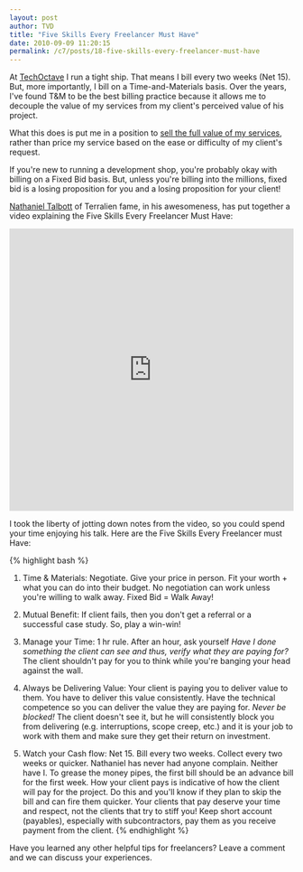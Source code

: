 ```yaml
---
layout: post
author: TVD
title: "Five Skills Every Freelancer Must Have"
date: 2010-09-09 11:20:15
permalink: /c7/posts/18-five-skills-every-freelancer-must-have
---
```


At [TechOctave][1] I run a tight ship. That means I bill every two weeks (Net 15). But, more importantly, I bill on a Time-and-Materials basis. Over the years, I've found T&M to be the best billing practice because it allows me to decouple the value of my services from my client's perceived value of his project.

What this does is put me in a position to [sell the full value of my services][2], rather than price my service based on the ease or difficulty of my client's request.

If you're new to running a development shop, you're probably okay with billing on a Fixed Bid basis. But, unless you're billing into the millions, fixed bid is a losing proposition for you and a losing proposition for your client!

[Nathaniel Talbott][3] of Terralien fame, in his awesomeness, has put together a video explaining the Five Skills Every Freelancer Must Have:

<iframe src="https://player.vimeo.com/video/3390147" width="100%" height="500" frameborder="0" webkitallowfullscreen mozallowfullscreen allowfullscreen></iframe>

I took the liberty of jotting down notes from the video, so you could spend your time enjoying his talk. Here are the Five Skills Every Freelancer must Have:

{% highlight bash %}
1. Time & Materials: Negotiate. Give your price in person. Fit your worth + what you can do into their budget. No negotiation can work unless you're willing to walk away. Fixed Bid = Walk Away!

2. Mutual Benefit: If client fails, then you don't get a referral or a successful case study. So, play a win-win!

3. Manage your Time: 1 hr rule. After an hour, ask yourself *Have I done something the client can see and thus, verify what they are paying for?* The client shouldn't pay for you to think while you're banging your head against the wall.

4. Always be Delivering Value: Your client is paying you to deliver value to them. You have to deliver this value consistently. Have the technical competence so you can deliver the value they are paying for. *Never be blocked!* The client doesn't see it, but he will consistently block you from delivering (e.g. interruptions, scope creep, etc.) and it is your job to work with them and make sure they get their return on investment.

5. Watch your Cash flow: Net 15. Bill every two weeks. Collect every two weeks or quicker. Nathaniel has never had anyone complain. Neither have I. To grease the money pipes, the first bill should be an advance bill for the first week. How your client pays is indicative of how the client will pay for the project. Do this and you'll know if they plan to skip the bill and can fire them quicker. Your clients that pay deserve your time and respect, not the clients that try to stiff you! Keep short account (payables), especially with subcontractors, pay them as you receive payment from the client.
{% endhighlight %}

Have you learned any other helpful tips for freelancers? Leave a comment and we can discuss your experiences.


  [1]: http://techoctave.com
  [2]: https://techoctave.com/posts/16-how-to-host-a-rails-app-with-phusion-passenger-for-nginx
  [3]:  http://terralien.com/blog/articles/2009/02/27/five-skills-every-freelancer-must-have
